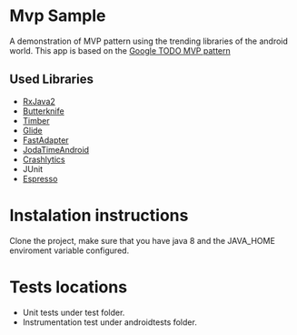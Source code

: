 # Mvp Sample

 A demonstration of MVP pattern using the trending libraries of the android world.
 This app is based on the [Google TODO MVP pattern](https://github.com/googlesamples/android-architecture/tree/todo-mvp-rxjava)

## Used Libraries
- [RxJava2](https://github.com/ReactiveX/RxJava)
- [Butterknife](https://github.com/JakeWharton/butterknife)
- [Timber](https://github.com/JakeWharton/timber)
- [Glide](https://github.com/bumptech/glide)
- [FastAdapter](https://github.com/mikepenz/FastAdapter)
- [JodaTimeAndroid](https://github.com/dlew/joda-time-android)
- [Crashlytics](https://try.crashlytics.com)
- JUnit
- [Espresso](https://developer.android.com/training/testing/espresso/index.html)

# Instalation instructions
 Clone the project, make sure that you have java 8 and the JAVA_HOME enviroment variable configured.
 
 # Tests locations
 - Unit tests under test folder.
 - Instrumentation test under androidtests folder.

